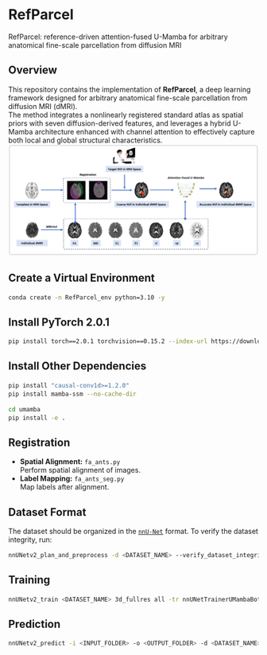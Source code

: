 # RefParcel
RefParcel: reference-driven attention-fused U-Mamba for arbitrary anatomical fine-scale parcellation from diffusion MRI
## Overview
This repository contains the implementation of **RefParcel**, a deep learning framework designed for arbitrary anatomical fine-scale parcellation from diffusion MRI (dMRI).  
The method integrates a nonlinearly registered standard atlas as spatial priors with seven diffusion-derived features, and leverages a hybrid U-Mamba architecture enhanced with channel attention to effectively capture both local and global structural characteristics.  
![Overview of RefParcel](images/overview.png)

## Create a Virtual Environment
```bash
conda create -n RefParcel_env python=3.10 -y
```
## Install PyTorch 2.0.1
```bash
pip install torch==2.0.1 torchvision==0.15.2 --index-url https://download.pytorch.org/whl/cu118
```
## Install Other Dependencies
```bash
pip install "causal-conv1d>=1.2.0"
pip install mamba-ssm --no-cache-dir
```
```bash
cd umamba
pip install -e .
```
## Registration
- **Spatial Alignment:** `fa_ants.py`  
  Perform spatial alignment of images.
- **Label Mapping:** `fa_ants_seg.py`  
  Map labels after alignment.
## Dataset Format
The dataset should be organized in the [`nnU-Net`](https://github.com/MIC-DKFZ/nnUNet/blob/master/documentation/dataset_format.md) format.
To verify the dataset integrity, run:
```bash
nnUNetv2_plan_and_preprocess -d <DATASET_NAME> --verify_dataset_integrity
```
## Training
```bash
nnUNetv2_train <DATASET_NAME> 3d_fullres all -tr nnUNetTrainerUMambaBot
```
## Prediction
```bash
nnUNetv2_predict -i <INPUT_FOLDER> -o <OUTPUT_FOLDER> -d <DATASET_NAME> -c 3d_fullres -f
```
